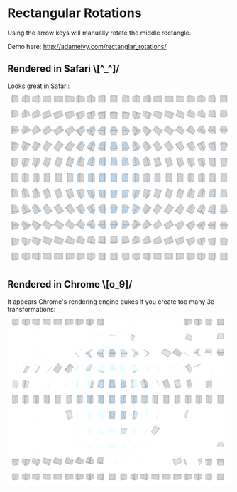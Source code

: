 # Rectangular Rotations

Using the arrow keys will manually rotate the middle rectangle.

Demo here: http://adameivy.com/rectanglar_rotations/

## Rendered in Safari \\[^_^]/
Looks great in Safari:
![safari render](safari.png)

## Rendered in Chrome \\[o_9]/

It appears Chrome's rendering engine pukes if you create too many 3d transformations:
![chrome render](chrome.png)
